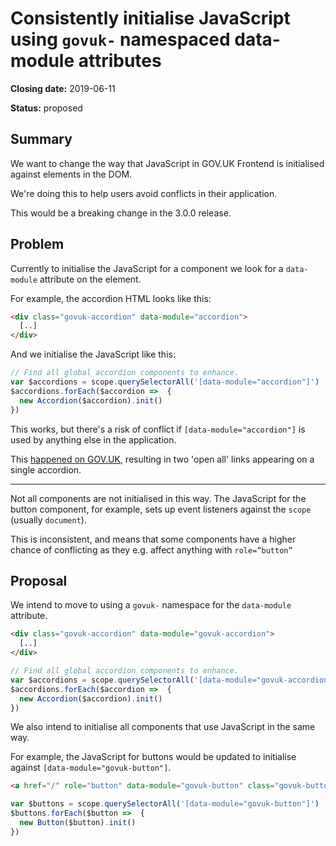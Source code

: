 # Consistently initialise JavaScript using `govuk-` namespaced data-module attributes

**Closing date:** 2019-06-11

**Status:** proposed

## Summary

We want to change the way that JavaScript in GOV.UK Frontend is initialised against elements in the DOM.

We're doing this to help users avoid conflicts in their application.

This would be a breaking change in the 3.0.0 release.

## Problem

Currently to initialise the JavaScript for a component we look for a
`data-module` attribute on the element.

For example, the accordion HTML looks like this:

```html
<div class="govuk-accordion" data-module="accordion">
  [..]
</div>
```

And we initialise the JavaScript like this:

```javascript
// Find all global accordion components to enhance.
var $accordions = scope.querySelectorAll('[data-module="accordion"]')
$accordions.forEach($accordion =>  {
  new Accordion($accordion).init()
})
```

This works, but there's a risk of conflict if `[data-module="accordion"]` is used by anything else in the application.

This [happened on GOV.UK](https://github.com/alphagov/collections/pull/1042), resulting in two 'open all' links appearing on a single accordion.

---

Not all components are not initialised in this way. The JavaScript for the button component, for example, sets up event listeners against the `scope` (usually `document`).

This is inconsistent, and means that some components have a higher chance of conflicting as they e.g. affect anything with `role=”button”`

## Proposal

We intend to move to using a `govuk-` namespace for the `data-module` attribute.

```html
<div class="govuk-accordion" data-module="govuk-accordion">
  [..]
</div>
```

```javascript
// Find all global accordion components to enhance.
var $accordions = scope.querySelectorAll('[data-module="govuk-accordion"]')
$accordions.forEach($accordion =>  {
  new Accordion($accordion).init()
})
```

We also intend to initialise all components that use JavaScript in the same way.

For example, the JavaScript for buttons would be updated to initialise against `[data-module="govuk-button"]`.

```html
<a href="/" role="button" data-module="govuk-button" class="govuk-button">Continue</a>
```

```js
var $buttons = scope.querySelectorAll('[data-module="govuk-button"]')
$buttons.forEach($button =>  {
  new Button($button).init()
})
```
